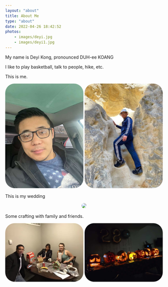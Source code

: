 ```yaml
---
layout: "about"
title: About Me
type: "about"
date: 2022-04-26 18:42:52
photos: 
    - images/deyi.jpg
    - images/deyi1.jpg
---
```


My name is Deyi Kong, pronounced DUH-ee KOANG

I like to play basketball, talk to people, hike, etc. 

This is me.
<p align="center">
   <img src="../images/deyi.jpg" width="250px"> <img src="../images/deyi1.jpg" width="250px">
</p>
This is my wedding
<p align="center">
  <img src="../images/wedding.JPEG" width="500px">
</p>

Some crafting with family and friends. 
<p align="center">
   <img src="../images/ginger-house.jpg" width="250px"> <img src="../images/pumpkin.jpg" width="250px">
</p>

<style>
 img {
    border-radius: 30px;
 }
</style>

